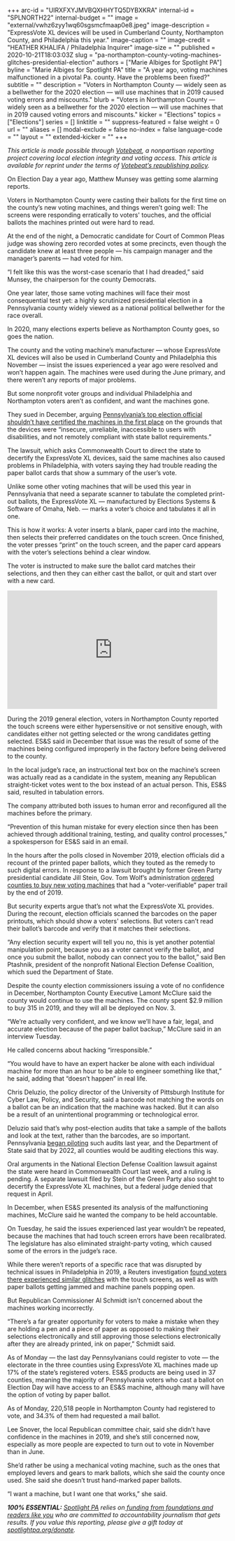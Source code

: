 +++
arc-id = "UIRXFXYJMVBQXHHYTQ5DYBXKRA"
internal-id = "SPLNORTH22"
internal-budget = ""
image = "external/vwhz6zyy1wq60sgsmcfmaap0e8.jpeg"
image-description = "ExpressVote XL devices will be used in Cumberland County, Northampton County, and Philadelphia this year."
image-caption = ""
image-credit = "HEATHER KHALIFA / Philadelphia Inquirer"
image-size = ""
published = 2020-10-21T18:03:03Z
slug = "pa-northampton-county-voting-machines-glitches-presidential-election"
authors = ["Marie Albiges for Spotlight PA"]
byline = "Marie Albiges for Spotlight PA"
title = "A year ago, voting machines malfunctioned in a pivotal Pa. county. Have the problems been fixed?"
subtitle = ""
description = "Voters in Northampton County — widely seen as a bellwether for the 2020 election — will use machines that in 2019 caused voting errors and miscounts."
blurb = "Voters in Northampton County — widely seen as a bellwether for the 2020 election — will use machines that in 2019 caused voting errors and miscounts."
kicker = "Elections"
topics = ["Elections"]
series = []
linktitle = ""
suppress-featured = false
weight = 0
url = ""
aliases = []
modal-exclude = false
no-index = false
language-code = ""
layout = ""
extended-kicker = ""
+++

<i>This article is made possible through </i><a href="http://votebeat.org/"><i>Votebeat</i></a><i>, a nonpartisan reporting project covering local election integrity and voting access. This article is available for reprint under the terms of </i><a href="https://votebeat.org/republishing/"><i>Votebeat’s republishing policy</i></a><i>.</i>

On Election Day a year ago, Matthew Munsey was getting some alarming reports.

Voters in Northampton County were casting their ballots for the first time on the county’s new voting machines, and things weren’t going well: The screens were responding erratically to voters' touches, and the official ballots the machines printed out were hard to read.

At the end of the night, a Democratic candidate for Court of Common Pleas judge was showing zero recorded votes at some precincts, even though the candidate knew at least three people — his campaign manager and the manager’s parents — had voted for him.

“I felt like this was the worst-case scenario that I had dreaded,” said Munsey, the chairperson for the county Democrats.

One year later, those same voting machines will face their most consequential test yet: a highly scrutinized presidential election in a Pennsylvania county widely viewed as a national political bellwether for the race overall.

In 2020, many elections experts believe as Northampton County goes, so goes the nation.

<script src="https://www.spotlightpa.org/embed.js" async></script><div data-spl-embed-version="1" data-spl-src="https://www.spotlightpa.org/embeds/newsletter/"></div>

The county and the voting machine’s manufacturer — whose ExpressVote XL devices will also be used in Cumberland County and Philadelphia this November — insist the issues experienced a year ago were resolved and won’t happen again. The machines were used during the June primary, and there weren’t any reports of major problems.

But some nonprofit voter groups and individual Philadelphia and Northampton voters aren’t as confident, and want the machines gone.

They sued in December, arguing <a href="https://freespeechforpeople.org/wp-content/uploads/2019/12/petition-for-review-court-filed-copy.pdf">Pennsylvania’s top election official shouldn’t have certified the machines in the first place</a> on the grounds that the devices were “insecure, unreliable, inaccessible to users with disabilities, and not remotely compliant with state ballot requirements.”

The lawsuit, which asks Commonwealth Court to direct the state to decertify the ExpressVote XL devices, said the same machines also caused problems in Philadelphia, with voters saying they had trouble reading the paper ballot cards that show a summary of the user’s vote.

Unlike some other voting machines that will be used this year in Pennsylvania that need a separate scanner to tabulate the completed print-out ballots, the ExpressVote XL — manufactured by Elections Systems &amp; Software of Omaha, Neb. — marks a voter’s choice and tabulates it all in one.

This is how it works: A voter inserts a blank, paper card into the machine, then selects their preferred candidates on the touch screen. Once finished, the voter presses “print” on the touch screen, and the paper card appears with the voter’s selections behind a clear window.

The voter is instructed to make sure the ballot card matches their selections, and then they can either cast the ballot, or quit and start over with a new card.

<iframe width="480" height="270" src="https://www.youtube.com/embed/UjWQnngHRgE?feature=oembed" frameborder="0" allow="accelerometer; autoplay; clipboard-write; encrypted-media; gyroscope; picture-in-picture" allowfullscreen></iframe>

During the 2019 general election, voters in Northampton County reported the touch screens were either hypersensitive or not sensitive enough, with candidates either not getting selected or the wrong candidates getting selected. ES&amp;S said in December that issue was the result of some of the machines being configured improperly in the factory before being delivered to the county.

In the local judge’s race, an instructional text box on the machine’s screen was actually read as a candidate in the system, meaning any Republican straight-ticket votes went to the box instead of an actual person. This, ES&amp;S said, resulted in tabulation errors.

The company attributed both issues to human error and reconfigured all the machines before the primary.

“Prevention of this human mistake for every election since then has been achieved through additional training, testing, and quality control processes,” a spokesperson for ES&amp;S said in an email.

In the hours after the polls closed in November 2019, election officials did a recount of the printed paper ballots, which they touted as the remedy to such digital errors. In response to a lawsuit brought by former Green Party presidential candidate Jill Stein, Gov. Tom Wolf’s administration <a href="https://www.media.pa.gov/Pages/State-Details.aspx?newsid=276">ordered counties to buy new voting machines</a> that had a “voter-verifiable” paper trail by the end of 2019.

But security experts argue that’s not what the ExpressVote XL provides. During the recount, election officials scanned the barcodes on the paper printouts, which should show a voters' selections. But voters can’t read their ballot’s barcode and verify that it matches their selections.

“Any election security expert will tell you no, this is yet another potential manipulation point, because you as a voter cannot verify the ballot, and once you submit the ballot, nobody can connect you to the ballot,” said Ben Ptashnik, president of the nonprofit National Election Defense Coalition, which sued the Department of State.

Despite the county election commissioners issuing a vote of no confidence in December, Northampton County Executive Lamont McClure said the county would continue to use the machines. The county spent $2.9 million to buy 315 in 2019, and they will all be deployed on Nov. 3.

“We’re actually very confident, and we know we’ll have a fair, legal, and accurate election because of the paper ballot backup,” McClure said in an interview Tuesday.

He called concerns about hacking “irresponsible.”

<script src="https://www.spotlightpa.org/embed.js" async></script><div data-spl-embed-version="1" data-spl-src="https://www.spotlightpa.org/embeds/donate/?teaser_text=Spotlight%20PA%20provides%20essential%2C%20public-service%20journalism%20thanks%20to%20readers%20like%20you.%20Help%20us%20continue%20that%20work."></div>

“You would have to have an expert hacker be alone with each individual machine for more than an hour to be able to engineer something like that,” he said, adding that “doesn’t happen” in real life.

Chris Deluzio, the policy director of the University of Pittsburgh Institute for Cyber Law, Policy, and Security, said a barcode not matching the words on a ballot can be an indication that the machine was hacked. But it can also be a result of an unintentional programming or technological error.

Deluzio said that’s why post-election audits that take a sample of the ballots and look at the text, rather than the barcodes, are so important. Pennsylvania <a href="https://www.media.pa.gov/Pages/State-Details.aspx?newsid=366">began piloting</a> such audits last year, and the Department of State said that by 2022, all counties would be auditing elections this way.

Oral arguments in the National Election Defense Coalition lawsuit against the state were heard in Commonwealth Court last week, and a ruling is pending. A separate lawsuit filed by Stein of the Green Party also sought to decertify the ExpressVote XL machines, but a federal judge denied that request in April.

In December, when ES&amp;S presented its analysis of the malfunctioning machines, McClure said he wanted the company to be held accountable.

On Tuesday, he said the issues experienced last year wouldn’t be repeated, because the machines that had touch screen errors have been recalibrated. The legislature has also eliminated straight-party voting, which caused some of the errors in the judge’s race.

While there weren’t reports of a specific race that was disrupted by technical issues in Philadelphia in 2019, a Reuters investigation <a href="https://www.reuters.com/article/us-usa-election-pennsylvania-machines-ex/exclusive-philadelphias-new-voting-machines-under-scrutiny-in-tuesdays-elections-idUSKBN23828J">found voters there experienced similar glitches</a> with the touch screens, as well as with paper ballots getting jammed and machine panels popping open.

But Republican Commissioner Al Schmidt isn’t concerned about the machines working incorrectly.

“There’s a far greater opportunity for voters to make a mistake when they are holding a pen and a piece of paper as opposed to making their selections electronically and still approving those selections electronically after they are already printed, ink on paper,” Schmidt said.

As of Monday — the last day Pennsylvanians could register to vote — the electorate in the three counties using ExpressVote XL machines made up 17% of the state’s registered voters. ES&amp;S products are being used in 37 counties, meaning the majority of Pennsylvania voters who cast a ballot on Election Day will have access to an ES&amp;S machine, although many will have the option of voting by paper ballot.

As of Monday, 220,518 people in Northampton County had registered to vote, and 34.3% of them had requested a mail ballot.

Lee Snover, the local Republican committee chair, said she didn’t have confidence in the machines in 2019, and she’s still concerned now, especially as more people are expected to turn out to vote in November than in June.

She’d rather be using a mechanical voting machine, such as the ones that employed levers and gears to mark ballots, which she said the county once used. She said she doesn’t trust hand-marked paper ballots.

“I want a machine, but I want one that works,” she said.

<i><b>100% ESSENTIAL:</b></i><i> </i><a href="https://www.spotlightpa.org/"><i>Spotlight PA</i></a><i> relies on</i><a href="https://www.spotlightpa.org/support"><i> funding from foundations and readers like you</i></a><i> who are committed to accountability journalism that gets results. If you value this reporting, please give a gift today at </i><a href="http://spotlightpa.org/donate"><i>spotlightpa.org/donate</i></a><i>.</i>
